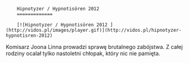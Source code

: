 
        Hipnotyzer / Hypnotisören 2012 
        =============
        
        [![Hipnotyzer / Hypnotisören 2012 ](http://vidos.pl/images/player.gif)](http://vidos.pl/hipnotyzer-hypnotisren-2012)
        
        
 Komisarz Joona Linna prowadzi sprawę brutalnego zabójstwa. Z całej rodziny ocalał tylko nastoletni chłopak, który nic nie pamięta.
    